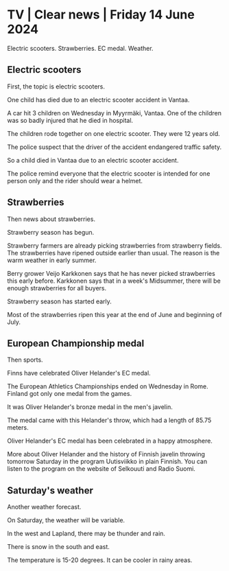 # TV \| Clear news \| Friday 14 June 2024

Electric scooters. Strawberries. EC medal. Weather.

## Electric scooters

First, the topic is electric scooters.

One child has died due to an electric scooter accident in Vantaa.

A car hit 3 children on Wednesday in Myyrmäki, Vantaa. One of the children was so badly injured that he died in hospital.

The children rode together on one electric scooter. They were 12 years old.

The police suspect that the driver of the accident endangered traffic safety.

So a child died in Vantaa due to an electric scooter accident.

The police remind everyone that the electric scooter is intended for one person only and the rider should wear a helmet.

## Strawberries

Then news about strawberries.

Strawberry season has begun.

Strawberry farmers are already picking strawberries from strawberry fields. The strawberries have ripened outside earlier than usual. The reason is the warm weather in early summer.

Berry grower Veijo Karkkonen says that he has never picked strawberries this early before. Karkkonen says that in a week's Midsummer, there will be enough strawberries for all buyers.

Strawberry season has started early.

Most of the strawberries ripen this year at the end of June and beginning of July.

## European Championship medal

Then sports.

Finns have celebrated Oliver Helander's EC medal.

The European Athletics Championships ended on Wednesday in Rome. Finland got only one medal from the games.

It was Oliver Helander's bronze medal in the men's javelin.

The medal came with this Helander's throw, which had a length of 85.75 meters.

Oliver Helander's EC medal has been celebrated in a happy atmosphere.

More about Oliver Helander and the history of Finnish javelin throwing tomorrow Saturday in the program Uutisviikko in plain Finnish. You can listen to the program on the website of Selkouuti and Radio Suomi.

## Saturday's weather

Another weather forecast.

On Saturday, the weather will be variable.

In the west and Lapland, there may be thunder and rain.

There is snow in the south and east.

The temperature is 15-20 degrees. It can be cooler in rainy areas.
